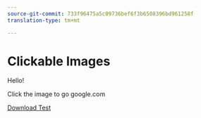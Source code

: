 ```yaml
---
source-git-commit: 733f96475a5c09736bef6f3b6508396bd961258f
translation-type: tm+mt

---
```

# Clickable Images

Hello!

Click the image to go google.com

[Download Test](/help/testing/downloads.md)
